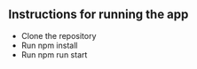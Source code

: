 

## Instructions for running the app

- Clone the repository
- Run npm install
- Run npm run start
